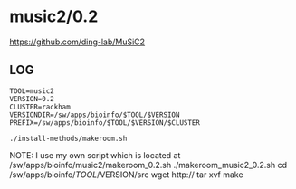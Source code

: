 music2/0.2
========================

<https://github.com/ding-lab/MuSiC2>

LOG
---

    TOOL=music2
    VERSION=0.2
    CLUSTER=rackham
    VERSIONDIR=/sw/apps/bioinfo/$TOOL/$VERSION
    PREFIX=/sw/apps/bioinfo/$TOOL/$VERSION/$CLUSTER

    ./install-methods/makeroom.sh

NOTE: I use my own script which is located at /sw/apps/bioinfo/music2/makeroom_0.2.sh
    ./makeroom_music2_0.2.sh
    cd /sw/apps/bioinfo/$TOOL/$VERSION/src
    wget http://
    tar xvf 
    make

